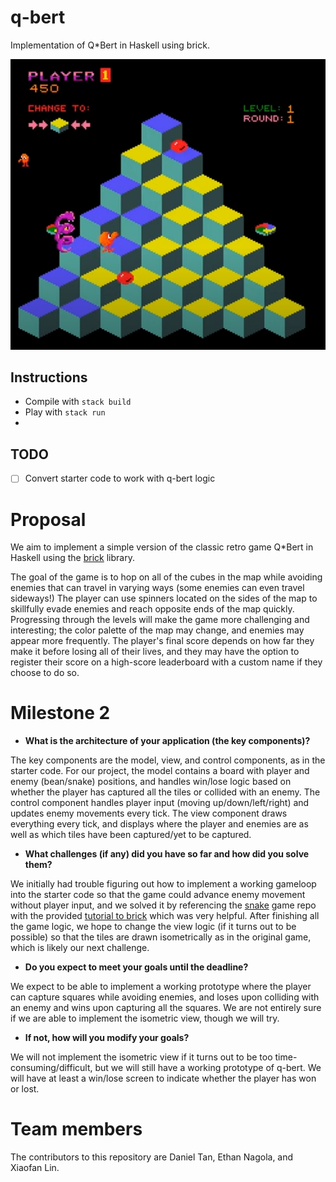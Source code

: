 # q-bert
Implementation of Q*Bert in Haskell using brick.

[![Q*Bert gameplay](img/thumbnail.png)](https://www.youtube.com/watch?v=b-LR3036LuI)

## Instructions

* Compile with `stack build`
* Play with `stack run`
* 
## TODO

- [ ] Convert starter code to work with q-bert logic

# Proposal
We aim to implement a simple version of the classic retro game Q*Bert in Haskell using the [brick](https://github.com/jtdaugherty/brick/) library.

The goal of the game is to hop on all of the cubes in the map while avoiding enemies that can travel in varying ways (some enemies can even travel sideways!) The player can use spinners located on the sides of the map to skillfully evade enemies and reach opposite ends of the map quickly. Progressing through the levels will make the game more challenging and interesting; the color palette of the map may change, and enemies may appear more frequently. The player's final score depends on how far they make it before losing all of their lives, and they may have the option to register their score on a high-score leaderboard with a custom name if they choose to do so.

# Milestone 2

* **What is the architecture of your application (the key components)?**

The key components are the model, view, and control components, as in the starter code. For our project, the model contains a board with player and enemy (bean/snake) positions, and handles win/lose logic based on whether the player has captured all the tiles or collided with an enemy. The control component handles player input (moving up/down/left/right) and updates enemy movements every tick. The view component draws everything every tick, and displays where the player and enemies are as well as which tiles have been captured/yet to be captured.

* **What challenges (if any) did you have so far and how did you solve them?**

We initially had trouble figuring out how to implement a working gameloop into the starter code so that the game could advance enemy movement without player input, and we solved it by referencing the [snake](https://github.com/samtay/snake) game repo with the provided [tutorial to brick](https://samtay.github.io/posts/introduction-to-brick) which was very helpful. After finishing all the game logic, we hope to change the view logic (if it turns out to be possible) so that the tiles are drawn isometrically as in the original game, which is likely our next challenge.

* **Do you expect to meet your goals until the deadline?**

We expect to be able to implement a working prototype where the player can capture squares while avoiding enemies, and loses upon colliding with an enemy and wins upon capturing all the squares. We are not entirely sure if we are able to implement the isometric view, though we will try.

* **If not, how will you modify your goals?**

We will not implement the isometric view if it turns out to be too time-consuming/difficult, but we will still have a working prototype of q-bert. We will have at least a win/lose screen to indicate whether the player has won or lost.

# Team members

The contributors to this repository are Daniel Tan, Ethan Nagola, and Xiaofan Lin.
